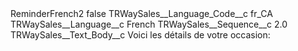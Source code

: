 <?xml version="1.0" encoding="UTF-8"?>
<CustomMetadata xmlns="http://soap.sforce.com/2006/04/metadata" xmlns:xsi="http://www.w3.org/2001/XMLSchema-instance" xmlns:xsd="http://www.w3.org/2001/XMLSchema">
    <label>ReminderFrench2</label>
    <protected>false</protected>
    <values>
        <field>TRWaySales__Language_Code__c</field>
        <value xsi:type="xsd:string">fr_CA</value>
    </values>
    <values>
        <field>TRWaySales__Language__c</field>
        <value xsi:type="xsd:string">French</value>
    </values>
    <values>
        <field>TRWaySales__Sequence__c</field>
        <value xsi:type="xsd:double">2.0</value>
    </values>
    <values>
        <field>TRWaySales__Text_Body__c</field>
        <value xsi:type="xsd:string">Voici les détails de votre occasion:</value>
    </values>
</CustomMetadata>
